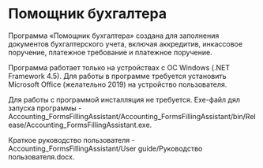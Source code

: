 # Помощник бухгалтера 
Программа «Помощник бухгалтера» создана для заполнения документов бухгалтерского учета, включая аккредитив, инкассовое поручение, платежное требование и платежное поручение. 

Программа работает только на устройствах с ОС Windows (.NET Framework 4.5). Для работы в программе требуется установить Microsoft Office (желательно 2019) на устройство пользователя. 

Для работы с программой инсталляция не требуется. Exe-файл дял запуска программы - Accounting_FormsFillingAssistant/Accounting_FormsFillingAssistant/bin/Release/Accounting_FormsFillingAssistant.exe.

Краткое руководство пользователя - Accounting_FormsFillingAssistant/User guide/Руководство пользователя.docx.

